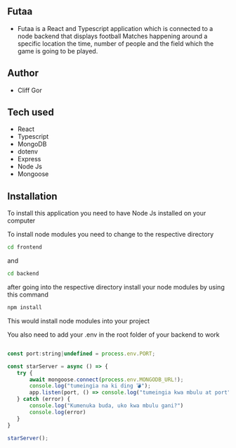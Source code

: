 ## Futaa
- Futaa is a React and Typescript application which is connected to a node backend that displays football Matches happening around a specific location the time, number of people and the field which the game is going to be played.

## Author
 - Cliff Gor

## Tech used
 - React
 - Typescript
 - MongoDB
 - dotenv
 - Express
 - Node Js
 - Mongoose

## Installation
 To install this application you need to have Node Js installed on your computer

 To install node modules you need to change to the respective directory

 ``` bash
 cd frontend
 ```

 and

 ``` bash
 cd backend
 ```

 after going into the respective directory install your node modules by using this command

 ``` bash
npm install
 ```

 This would install node modules into your project

 You also need to add your .env in the root folder of your backend to work

 ``` javascript

 const port:string|undefined = process.env.PORT;

const starServer = async () => {
    try {
        await mongoose.connect(process.env.MONGODB_URL!);
        console.log("tumeingia na ki ding 💣");
        app.listen(port, () => console.log("tumeingia kwa mbulu at port", port))
    } catch (error) {
        console.log("Kumenuka buda, uko kwa mbulu gani?")
        console.log(error)
    }
}

starServer();
```

